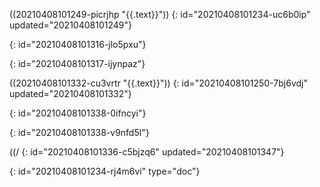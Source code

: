 ((20210408101249-picrjhp "{{.text}}"))
{: id="20210408101234-uc6b0ip" updated="20210408101249"}

{: id="20210408101316-jlo5pxu"}

{: id="20210408101317-ijynpaz"}

((20210408101332-cu3vrtr "{{.text}}"))
{: id="20210408101250-7bj6vdj" updated="20210408101332"}

{: id="20210408101338-0ifncyi"}

{: id="20210408101338-v9nfd5l"}

((/
{: id="20210408101336-c5bjzq6" updated="20210408101347"}


{: id="20210408101234-rj4m6vi" type="doc"}
